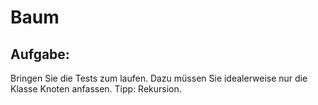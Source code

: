 # Baum

## Aufgabe:
Bringen Sie die Tests zum laufen. Dazu müssen Sie idealerweise nur die Klasse Knoten anfassen. Tipp: Rekursion.
